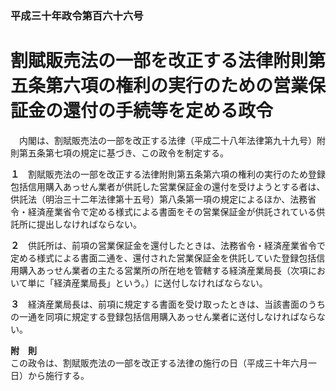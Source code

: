 ### 平成三十年政令第百六十六号  
# 割賦販売法の一部を改正する法律附則第五条第六項の権利の実行のための営業保証金の還付の手続等を定める政令  
　内閣は、割賦販売法の一部を改正する法律（平成二十八年法律第九十九号）附則第五条第七項の規定に基づき、この政令を制定する。  
  
**１**　割賦販売法の一部を改正する法律附則第五条第六項の権利の実行のため登録包括信用購入あっせん業者が供託した営業保証金の還付を受けようとする者は、供託法（明治三十二年法律第十五号）第八条第一項の規定によるほか、法務省令・経済産業省令で定める様式による書面をその営業保証金が供託されている供託所に提出しなければならない。  
  
**２**　供託所は、前項の営業保証金を還付したときは、法務省令・経済産業省令で定める様式による書面二通を、還付された営業保証金を供託していた登録包括信用購入あっせん業者の主たる営業所の所在地を管轄する経済産業局長（次項において単に「経済産業局長」という。）に送付しなければならない。  
  
**３**　経済産業局長は、前項に規定する書面を受け取ったときは、当該書面のうちの一通を同項に規定する登録包括信用購入あっせん業者に送付しなければならない。  
  
**附　則**  
この政令は、割賦販売法の一部を改正する法律の施行の日（平成三十年六月一日）から施行する。  
  
